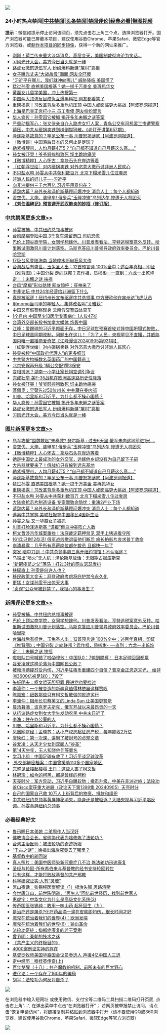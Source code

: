 ![](https://raw.githubusercontent.com/jsvpn/jsproxy/dev/64photo/fqnews-qr.jpg)

<div id="tt">
<h3>24小时热点禁闻|<a href="#%E4%B8%AD%E5%85%B1%E7%A6%81%E9%97%BB%E6%9B%B4%E5%A4%9A%E6%96%87%E7%AB%A0">中共禁闻</a>|<a href="#%E5%9B%BE%E7%89%87%E6%96%B0%E9%97%BB%E6%9B%B4%E5%A4%9A%E6%96%87%E7%AB%A0">头条禁闻</a>|<a href="#%E6%96%B0%E9%97%BB%E8%AF%84%E8%AE%BA%E6%9B%B4%E5%A4%9A%E6%96%87%E7%AB%A0">禁闻评论|<a href="#%E5%BF%85%E7%9C%8B%E7%BB%8F%E5%85%B8%E5%A5%BD%E6%96%87">经典必看</a>|<a href="https://696153.xyz/3" target="_blank">带图视频</a></h3>
<div><b>提示：</b>微信如提示停止访问该网页，须先点击右上角三个点，选择浏览器打开。国产浏览器可能已屏蔽本项目，建议使用谷歌Chrome、苹果Safari、微软Edge等官方浏览器。或<a href="%E5%88%B6%E4%BD%9Cgit%E7%A6%81%E9%97%BB%E9%95%9C%E5%83%8F.md">制作本项目的同步镜像</a>，获得一个新的网址来推广。</div>
<ul>

<li><a href="/baitai/20240906/2084614.md">刚刚！荷兰传来重大涉华消息，高层变天，美国制裁彻底沦为笑话...</a></li>
<li><a href="/cbnews/20240906/2084748.md">习风光开大会，美方今日当头就是一棒</a></li>
<li><a href="/cbnews/20240906/2084764.md">路虎女激怒退伍军人 纷纷爆料新疆“屠村”真相</a></li>
<li><a href="/cnnews/20240906/2084875.md">女子曝光丈夫“大战岳母”画面 网友全吓傻</a></li>
<li><a href="/cbnews/20240906/2084692.md">“习近平在哪儿，我们就冲向哪儿” 威胁降临 美国慌了</a></li>
<li><a href="/topimagenews/20240906/2084698.md">猛过孙雯 直撼美国根基？她一掷千万美金 美再抓华女</a></li>
<li><a href="/yule/20240906/2084726.md">黄磊女儿留学美国，冲上热搜第一</a></li>
<li><a href="/finance/20240906/2084723.md">中国两大顶流反目成仇互爆黑料把 网友都看笑了</a></li>
<li><a href="/topimagenews/20240906/2084691.md">重磅揭露！习改革背后多重危机压顶 中国人或面临更大挑战【阿波罗网报道】</a></li>
<li><a href="/cnnews/20240906/2084807.md">上海星巴克正宫打小三 员工看傻 网友纷纷留言</a></li>
<li><a href="/cbnews/20240906/2084765.md">华人疯传！孙雯因它被抓 揭开多年未解之谜答案</a></li>
<li><a href="/sohnews/20240906/2084925.md">严重动摇军心：张又侠亲自介入路虎女打人案，青岛公交车司机罢工惨遭警察镇压，中共从砸锅卖铁到树倒猢狲散。《老灯开讲第657期》</a></li>
<li><a href="/topimagenews/20240906/2084699.md">泽连斯基故意的？罕见公布一事 川普怒揭谜底【阿波罗网报道】</a></li>
<li><a href="/ssgc/20240906/2084731.md">〖微博谈〗中国落后日本的又何止是足球？</a></li>
<li><a href="/topimagenews/20240906/2084744.md">勒紧裤腰带，人均月薪4万5？“自己都不知道自己月薪这么高…..”</a></li>
<li><a href="/cbnews/20240906/2084822.md">孙女被吓哭！爷爷怒摔狗致死 饲主跪地痛哭</a></li>
<li><a href="/topimagenews/20240906/2084850.md">【微博精粹】人心怀古：拿块石头在岸边等着</a></li>
<li><a href="/cbnews/20240906/2084863.md">〖红朝浮世绘〗对内砸锅卖铁 对外恣意大撒币讨非洲人民欢心</a></li>
<li><a href="/topimagenews/20240906/2084647.md">不只盐水鸭 孙雯从中共获利数百万 北京下榻米雪儿住过套房</a></li>
<li><a href="/baitai/20240906/2084710.md">非洲人民的好儿子—-习近平</a></li>
<li><a href="/ssgc/20240906/2084668.md">向非洲提供三千六百亿 习近平用意何在？</a></li>
<li><a href="/topimagenews/20240906/2084608.md">请辞内幕？乌外长和泽伦斯基顾问爆冲突 消息人士：每个人都知道</a></li>
<li><a href="/topimagenews/20240906/2084878.md">没空优、大炮、装甲车! 俄步兵“玉碎冲锋”乌列达尔 惨遭无人机团灭</a></li>
<li><b><a href="/comments/20200207/1272816.md" target="_blank">《刘伯温碑记》预言避开武汉肺炎的妙招（修订版）</a></b></li>
</ul>
</div>

<div class="catlist">
<h3><a href="/cbnews/" target="_blank">中共禁闻</a><span><a href="/cbnews/" target="_blank" rel="nofollow">更多文章>></a></span></h3>
<ul>
<li><a href="/comments/20240906/2085050.md" target="_blank">孙雯被捕，中共纽约总领事被逐</a></li>
<li><a href="/cbnews/20240906/2085031.md" target="_blank">台风摩羯登陆中国 3千货车滞留港口 司机恐慌</a></li>
<li><a href="/comments/20240906/2085014.md" target="_blank">巴伦上顶尖商学院，女同学想嫁他。川普发表看法。亨特逃税案意外反转。哈里斯试图激怒川普计划落空。马斯克答应川普领导政府效率委员会。巴伦川普哈里斯</a></li>
<li><a href="/cbnews/20240906/2085010.md" target="_blank">17级台风登陆海南 当地停水断电狂风大作</a></li>
<li><a href="/comments/20240906/2085001.md" target="_blank">台海战后有盛世，玉兔圣人出；12首预言诗 100%全中；述百年真相，印证《推背图》；中国分裂 走向联邦？君作祖，质彬彬⋯一直到：六龙一出乾坤定！｜未解之谜 扶摇</a></li>
<li><a href="/cbnews/20240906/2084981.md" target="_blank">台风“摩羯”形似骷髅 网友惊呼：死神来了</a></li>
<li><a href="/cbnews/20240906/2084883.md" target="_blank">中非论坛 中共24年经营给非洲留下什么</a></li>
<li><a href="/cbnews/20240906/2084882.md" target="_blank">真是被驱逐！纽约州长宣布驱逐中共总领事 中方硬称他在宾州访飞虎队员</a></li>
<li><a href="/cbnews/20240906/2084881.md" target="_blank">用momo当马甲的年轻人，集体改名叫“关雅荻”</a></li>
<li><a href="/cbnews/20240906/2084880.md" target="_blank">中国又有假警察现身 云南假交警四处查车</a></li>
<li><a href="/cbnews/20240906/2084879.md" target="_blank">1个月内 中国至少13医学专家病亡 1人仅47岁</a></li>
<li><a href="/cbnews/20240906/2084869.md" target="_blank">台湾外交部长投书加拿大媒体 炮轰中国</a></li>
<li><a href="/cbnews/20240906/2084866.md" target="_blank">江峰：爱踢球的习近平颜面无存，中日足球世预赛首轮对阵中国坍塌式惨败，中日足球虽同期改制，问题出在这儿！「为了人民」央视罕见不直播，并威胁国内唯一直播商爱奇艺【江峰漫谈20240905第931期】</a></li>
<li><a href="/cbnews/20240906/2084863.md" target="_blank">〖红朝浮世绘〗对内砸锅卖铁 对外恣意大撒币讨非洲人民欢心</a></li>
<li><a href="/cbnews/20240906/2084854.md" target="_blank">孙雯被控“中国政府代理人”的更多细节</a></li>
<li><a href="/cbnews/20240906/2084853.md" target="_blank">中共警方拘捕数名英国药厂的中国籍员工</a></li>
<li><a href="/cbnews/20240906/2084852.md" target="_blank">北京安保再升级 1辆公交配1警3保安</a></li>
<li><a href="/cbnews/20240906/2084851.md" target="_blank">变相摊派？湖南一小学让家长捐空调引争议</a></li>
<li><a href="/cbnews/20240906/2084823.md" target="_blank">完成壮举 美F-35战机在欧洲高速路历史性降落</a></li>
<li><a href="/cbnews/20240906/2084822.md" target="_blank">孙女被吓哭！爷爷怒摔狗致死 饲主跪地痛哭</a></li>
<li><a href="/cbnews/20240906/2084796.md" target="_blank">蓬佩奥：早警告过50位州长 中共藏在美内部</a></li>
<li><a href="/comments/20240906/2084792.md" target="_blank">川普、哈里斯和习近平，为什么都不操心国债？</a></li>
<li><a href="/cbnews/20240906/2084765.md" target="_blank">华人疯传！孙雯因它被抓 揭开多年未解之谜答案</a></li>
<li><a href="/cbnews/20240906/2084764.md" target="_blank">路虎女激怒退伍军人 纷纷爆料新疆“屠村”真相</a></li>
<li><a href="/cbnews/20240906/2084748.md" target="_blank">习风光开大会，美方今日当头就是一棒</a></li>

</ul>
</div>
<div class="catlist">
<h3><a href="/topimagenews/" target="_blank">图片新闻</a><span><a href="/topimagenews/" target="_blank" rel="nofollow">更多文章>></a></span></h3>
<ul>
<li><a href="/topimagenews/20240906/2084980.md" target="_blank">乌军攻俄“围魏救赵”未奏效? 瑟尔斯基 : 过去6天里 俄军未向这地前进1米&#8230;.</a></li>
<li><a href="/topimagenews/20240906/2084878.md" target="_blank">没空优、大炮、装甲车! 俄步兵“玉碎冲锋”乌列达尔 惨遭无人机团灭</a></li>
<li><a href="/topimagenews/20240906/2084850.md" target="_blank">【微博精粹】人心怀古：拿块石头在岸边等着</a></li>
<li><a href="/topimagenews/20240906/2084795.md" target="_blank">她是中国史上最成功的女外交官，远嫁他乡却没有为自己留下子嗣</a></li>
<li><a href="/topimagenews/20240906/2084763.md" target="_blank">大杀器就要来了！俄战机只有躲到远东基地</a></li>
<li><a href="/topimagenews/20240906/2084744.md" target="_blank">勒紧裤腰带，人均月薪4万5？“自己都不知道自己月薪这么高…..”</a></li>
<li><a href="/topimagenews/20240906/2084699.md" target="_blank">泽连斯基故意的？罕见公布一事 川普怒揭谜底【阿波罗网报道】</a></li>
<li><a href="/topimagenews/20240906/2084698.md" target="_blank">猛过孙雯 直撼美国根基？她一掷千万美金 美再抓华女</a></li>
<li><a href="/topimagenews/20240906/2084691.md" target="_blank">重磅揭露！习改革背后多重危机压顶 中国人或面临更大挑战【阿波罗网报道】</a></li>
<li><a href="/topimagenews/20240906/2084647.md" target="_blank">不只盐水鸭 孙雯从中共获利数百万 北京下榻米雪儿住过套房</a></li>
<li><a href="/topimagenews/20240906/2084622.md" target="_blank">大陆疯抢芯片制造设备 专家曝致命隐忧：重演2产业下场</a></li>
<li><a href="/topimagenews/20240906/2084608.md" target="_blank">请辞内幕？乌外长和泽伦斯基顾问爆冲突 消息人士：每个人都知道</a></li>
<li><a href="/topimagenews/20240905/2084587.md" target="_blank">逃离中共掌握 美联社报导中国移民4国新生活</a></li>
<li><a href="/topimagenews/20240905/2084554.md" target="_blank">孙雯之后 又一华裔女子被抓</a></li>
<li><a href="/topimagenews/20240905/2084553.md" target="_blank">川普打脸泽连斯基 “谎报”俄乌冲突阵亡人数</a></li>
<li><a href="/topimagenews/20240905/2084532.md" target="_blank">柯文哲涉京华城案重挫！法庭裁定羁押禁见 双手上铐送看守所</a></li>
<li><a href="/topimagenews/20240905/2084481.md" target="_blank">161兵只剩12存活! 俄军战线撤退留他们断后 旅长拍影片哀求普丁救命</a></li>
<li><a href="/topimagenews/20240905/2084304.md" target="_blank">崩溃暴露：几乎所有高薪岗位都在裁员 且都快一年了</a></li>
<li><a href="/topimagenews/20240905/2084288.md" target="_blank">突发 暗中刀剑 ！中共总领事周三离开纽约领馆！不认驱逐？</a></li>
<li><a href="/topimagenews/20240905/2084266.md" target="_blank">乌端出“喷火”无人机！泽伦斯基放话：无限期占据库斯克</a></li>
<li><a href="/topimagenews/20240905/2084265.md" target="_blank">“新冠疫苗之父”落马！打过3针的网友瑟瑟发抖</a></li>
<li><a href="/topimagenews/20240905/2084233.md" target="_blank">扶摇直上 孙雯是何许人也？</a></li>
<li><a href="/topimagenews/20240905/2084215.md" target="_blank">移民政策大变天：拜登政府考虑将庇护禁令永久化</a></li>
<li><a href="/topimagenews/20240905/2084214.md" target="_blank">更猛！女谍孙雯干出惊天大事</a></li>
<li><a href="/topimagenews/20240905/2084213.md" target="_blank">“贞观”公众号被封禁了，我担心的事发生了</a></li>

</ul>
</div>
<div class="catlist">
<h3><a href="/comments/" target="_blank">新闻评论</a><span><a href="/comments/" target="_blank" rel="nofollow">更多文章>></a></span></h3>
<ul>
<li><a href="/comments/20240906/2085050.md" target="_blank">孙雯被捕，中共纽约总领事被逐</a></li>
<li><a href="/comments/20240906/2085014.md" target="_blank">巴伦上顶尖商学院，女同学想嫁他。川普发表看法。亨特逃税案意外反转。哈里斯试图激怒川普计划落空。马斯克答应川普领导政府效率委员会。巴伦川普哈里斯</a></li>
<li><a href="/comments/20240906/2085001.md" target="_blank">台海战后有盛世，玉兔圣人出；12首预言诗 100%全中；述百年真相，印证《推背图》；中国分裂 走向联邦？君作祖，质彬彬⋯一直到：六龙一出乾坤定！｜未解之谜 扶摇</a></li>
<li><a href="/comments/20240906/2084994.md" target="_blank">啦啦队口号喊错了啦😱惨败！中国队0：7输到脱裤！ 日本足球回回都赢</a></li>
<li><a href="/comments/20240906/2084870.md" target="_blank">谷爱凌就这样沦落为中国网民公敌？</a></li>
<li><a href="/comments/20240906/2084867.md" target="_blank">被赖清德硬怼受内伤，习近平狂撒币重建四个自信？普京金正恩送耳光， 给非洲3600亿被足球0：7毁了</a></li>
<li><a href="/comments/20240906/2084857.md" target="_blank">矢板明夫：柯文哲天胆犯罪 民进党也要检讨</a></li>
<li><a href="/comments/20240906/2084803.md" target="_blank">李濠仲：一个被变造的新疆竟值得林依晨这样赞叹</a></li>
<li><a href="/comments/20240906/2084802.md" target="_blank">陈嘉宏：细数那些只有柯文哲敢做的败迹劣行</a></li>
<li><a href="/comments/20240906/2084801.md" target="_blank">李濠仲：阻州长见蔡英文的Linda Sun 让美国更警觉</a></li>
<li><a href="/comments/20240906/2084800.md" target="_blank">晨汤暮酒：波克罗夫斯克，俄军开战以来最昂贵的一天</a></li>
<li><a href="/comments/20240906/2084799.md" target="_blank">从抗议路虎女到女大学生发动农民 中共末日近了</a></li>
<li><a href="/comments/20240906/2084798.md" target="_blank">李渔：住在办公室的人</a></li>
<li><a href="/comments/20240906/2084792.md" target="_blank">川普、哈里斯和习近平，为什么都不操心国债？</a></li>
<li><a href="/comments/20240906/2084783.md" target="_blank">凤凰网财经｜孟晓苏：从小产权房起征房产税，每年能收2万亿</a></li>
<li><a href="/comments/20240906/2084782.md" target="_blank">唐映红：第一次课，讲到了被封号的贞观文章</a></li>
<li><a href="/comments/20240906/2084781.md" target="_blank">谷爱凌：从天才少女到双面人“谷圣”</a></li>
<li><a href="/comments/20240906/2084780.md" target="_blank">第14天坐牢，无人知晓他何等罪名</a></li>
<li><a href="/comments/20240906/2084779.md" target="_blank">学习小组｜中国足球有救了！习近平谈足球改革</a></li>
<li><a href="/comments/20240906/2084778.md" target="_blank">​ 外交部解密档案：中国曾援助110多个国家地区 ​</a></li>
<li><a href="/comments/20240906/2084777.md" target="_blank">完整见证楼起楼塌 王丹：这些人害了柯文哲</a></li>
<li><a href="/comments/20240906/2084776.md" target="_blank">林冠瑜：如今的柯黑，都是曾经的柯粉</a></li>
<li><a href="/comments/20240906/2084762.md" target="_blank">天亮时分：军方异动，习近平自曝软肋；撒币升级，中美在非洲对峙；法轮功诉Cisco案获重大进展（政论天下第1398集 20240905）天亮时分</a></li>
<li><a href="/comments/20240906/2084734.md" target="_blank">自己的国家自己救 10万人上街背后的物资、捐款和组织</a></li>
<li><a href="/comments/20240906/2084730.md" target="_blank">中共驻纽约总领事黄屏神秘消失，隐身还是被驱逐？大陆央视与习近平唱反调。孙雯黄屏纽约总领事</a></li>

</ul>
</div>

<div class="catlist">
<h3>必看经典好文</h3>
<ul>
<li><a href="/comments/20220408/1716379.md" target="_blank">鲁迅睡日本弟媳 二弟周作人当汉奸</a></li>
<li><a href="/sohnews/20150109/351438.md" target="_blank">佛教协会会长、省佛协代表为啥修炼了法轮功？</a></li>
<li><a href="/comments/20200801/1373219.md" target="_blank">台湾主治医师：被法轮功的奇迹折服</a></li>
<li><a href="/lifebaike/20210704/1580186.md" target="_blank">“千古之谜”：徐福出海后究竟去了哪里？</a></li>
<li><a href="/comments/20220503/1727726.md" target="_blank">基督教中的轮回说</a></li>
<li><a href="/comments/20210215/1487728.md" target="_blank">真人照片：美国中医师染新冠重症几不治 炼法轮功迅速康复</a></li>
<li><a href="/comments/20220503/1727836.md" target="_blank">圣经与轮回-所有希伯来与基督教的经书支持轮回转世</a></li>
<li><a href="/comments/20220127/1684835.md" target="_blank">只有这样，才能打败敌基督的共产邪教</a></li>
<li><a href="/cnnews/20220202/1686894.md" target="_blank">科学研究证实:人有“灵魂”</a></li>
<li><a href="/tculture/20231217/1975364.md" target="_blank">医山夜话：张锡纯医案解读（1）根治失眠 思路清晰</a></li>
<li><a href="/funmedia/20210321/1509617.md" target="_blank">今世唐江山，前世陈明道，“再生人”回忆前世经历，找到前世家人</a></li>
<li><a href="/comments/20240820/2076958.md" target="_blank">惠虎宇：中华文化为什么是高级文化系统(3)</a></li>
<li><a href="/comments/20220214/1691990.md" target="_blank">传奇国医张锡纯：敢用一味山药 起死回生（九）</a></li>
<li><a href="/comments/20240412/2024185.md" target="_blank">是治疗还是屠杀?化疗药品滴一滴在皮肤即灼伤，很长时间才好</a></li>
<li><a href="/topimagenews/20180522/946266.md" target="_blank">魔鬼在统治着我们的世界(4)：欧洲发端</a></li>
<li><a href="/topimagenews/20180524/947358.md" target="_blank">魔鬼在统治着我们的世界(6)：输出革命</a></li>
<li><a href="/cbnews/20220708/1755180.md" target="_blank">法轮功奇迹：抑郁症康复的若干案例</a></li>
<li><a href="/comments/20230528/1889935.md" target="_blank">曾节明：秦朝的技术之迷</a></li>
<li><a href="/bookwiki/20171120/858084.md" target="_blank">《共产主义的终极目的》</a></li>
<li><a href="/lifebaike/20201113/1430218.md" target="_blank">4000案例证实神的存在</a></li>
<li><a href="/taiwannews/20220804/1767098.md" target="_blank">基督徒牧师美国华裔国会议员参选人 声援4亿中国人三退</a></li>
<li><a href="/tculture/xiulian/20151104/467495.md" target="_blank">定中经历：穆桂英传奇(上)</a></li>
<li><a href="/comments/20240704/2058130.md" target="_blank">百年梦醒（十八）：共产魔教的机制、前所未有的巨大野心</a></li>
<li><a href="/comments/20200907/1392278.md" target="_blank">进化论：一个存在了160年的骗局</a></li>
<li><a href="/comments/20190213/1080251.md" target="_blank">胡平：法轮功为何反对自杀？</a></li>

</ul>
</div>

![](https://raw.githubusercontent.com/jsvpn/jsproxy/dev/64photo/fqnews-qr.jpg)

在浏览器中输入短网址 或使用微信、支付宝等二维码工具扫描二维码打开页面, 点击右上角"...", 在弹出菜单中点击“在浏览器打开”； 若网页被举报禁止访问，请点击“恢复申请访问”，将链接复制并粘贴到浏览器中打开（请不要使用QQ或360浏览器，建议使用谷歌Chrome、苹果Safari、微软Edge等官方浏览器）

![](https://raw.githubusercontent.com/jsvpn/jsproxy/dev/64photo/wx.jpg)